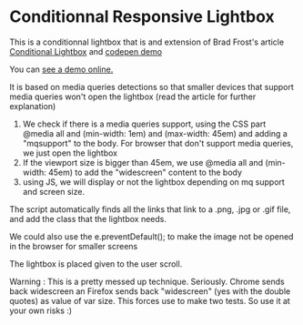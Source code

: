 Conditionnal Responsive Lightbox
================================

This is a conditionnal lightbox that is and extension of Brad Frost's article <a href="http://bradfrostweb.com/blog/post/conditional-lightbox/">Conditional Lightbox</a> and <a href="http://codepen.io/bradfrost/full/tfCAp">codepen demo </a>

You can <a href="http://inpixelitrust.fr/demos/conditionnal-responsive-lightbox/">see a demo online.</a>

It is based on media queries detections so that smaller devices that support media queries won't open the lightbox (read the article for further explanation)

1. We check if there is a media queries support, using the CSS part   @media all and (min-width: 1em) and (max-width: 45em) and adding a "mqsupport" to the body. For browser that don't support media queries, we just open the lightbox
2. If the viewport size is bigger than 45em, we use @media all and (min-width: 45em) to add the "widescreen" content to the body
3. using JS, we will display or not the lightbox depending on mq support and screen size.

The script automatically finds all the links that link to a .png, .jpg or .gif file, and add the class that the lightbox needs.

We could also use the e.preventDefault(); to make the image not be opened in the browser for smaller screens

The lightbox is placed given to the user scroll.

Warning : This is a pretty messed up technique. Seriously. Chrome sends back widescreen an Firefox sends back "widescreen" (yes with the double quotes) as value of var size. This forces use to make two tests. So use it at your own risks :) 

